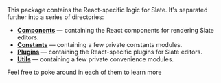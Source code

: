 This package contains the React-specific logic for Slate. It's separated further into a series of directories:

* [**Components**](./src/components) — containing the React components for rendering Slate editors.
* [**Constants**](./src/constants) — containing a few private constants modules.
* [**Plugins**](./src/plugins) — containing the React-specific plugins for Slate editors.
* [**Utils**](./src/utils) — containing a few private convenience modules.

Feel free to poke around in each of them to learn more
